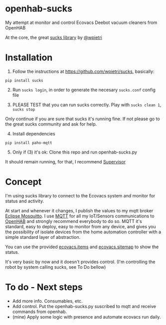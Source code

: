 # openhab-sucks

My attempt at monitor and control Ecovacs Deebot vacuum cleaners from OpenHAB

At the core, the great [sucks library](https://github.com/wpietri/sucks) by [@wpietri](https://github.com/wpietri)

# Installation

1. Follow the instructions at https://github.com/wpietri/sucks, basically:

`pip install sucks`

2. Run ```sucks login```, in order to generate the necesary ```sucks.conf``` config file

3. PLEASE TEST that you can run sucks correctly. Play with ```sucks clean 1```, ```sucks stop```

Only continue if you are sure that sucks it's running fine. If not please go to the great sucks community and ask for help.

4. Install dependencies

```pip install paho-mqtt```

5. Only if (3) it's ok: Clone this repo and run openhab-sucks.py

It should remain running, for that, I recommend [Supervisor](http://supervisord.org/)

# Concept

I'm using sucks library to connect to the Ecovacs system and monitor for status and activity.

At start and whenever it changes, I publish the values to my mqtt broker [Eclipse Mosquitto](https://mosquitto.org/). I use [MQTT](http://mqtt.org/) for all my IoT/Sensors communications to [OpenHAB](https://www.openhab.org/) and strongly recommend everybody to do so. MQTT it's standard, easy to deploy, easy to monitor from any device, and gives you the possibility of isolate devices from the home automation controller with a simple standard layer of abstraction. 

You can use the provided [ecovacs.items](https://github.com/guillebot/openhab-sucks/blob/master/openhab/ecovacs.items) and [ecovacs.sitemap](https://github.com/guillebot/openhab-sucks/blob/master/openhab/ecovacs.sitemap) to show the status.

It's very basic by now and it doesn't provides control. (I'm controlling the robot by system calling sucks, see To Do bellow)

# To do - Next steps

- Add more info. Consumables, etc.
- Add control. Put the openhab-sucks.py suscribed to mqtt and receive commands from openhab.
- (mine) Apply some logic with presence and automate ecovacs run daily.
